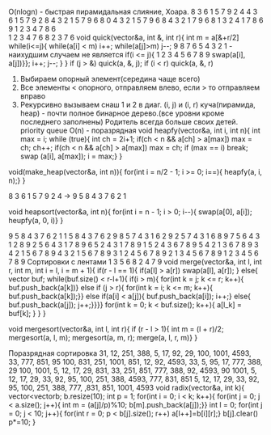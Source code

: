 O(nlogn) - быстрая пирамидальная слияние, Хоара. 
8 3 6 1 5 7 9 2 4
4 3 6 1 5 7 9 2 8 
4 3 2 1 5 7 9 6 8           0
4 3 2 1 5 7 9 6 8 
4 3 2 1             7 9 6 8
1 3 2 4   1           7 8 6 9
1 2 3 4          7 8 6    
1 2     3 4      7 6 8
  2       3        7 6
void quick(vector<int>&a, int &, int r){
	int m = a[&+r/2]
	while(i<=j){
		while(a[i] < m) i++;
		while(a[j]>m) j--;                               9 8 7 6 5 4 3 2 1 - наихудшим случаем не является
		if(i <= j){                                            1 2 3 4 5 6 7 8 9
			swap(a[i], a[j])}};
			i++;
			j--;
	}
}
if (j > &) quick(a, &, j);
if (i < r) quick(a, &, r)
1) Выбираем опорный элемент(середина чаще всего)
2) Все элементы < опорного, отправляем влево, если > то отправляем вправо
3) Рекурсивно вызываем снаш 1 и 2 в диаг. (i, j) и (i, r)
куча(пирамида, heap) - почти полное бинарное дерево.(все уровни кроме последнего заполнены)
Родитель всегда больше своих детей.
priority queue
O(n) - поразрядная
void heapfy(vector<int>&a, int i, int n){
	int max = i;
	while (true){
		int ch = 2i+1;
		if(ch < n && a[ch] > a[max])
			max = ch;
		ch++;
		if(ch < n && a[ch] > a[max])
			max = ch;
		if (max == i) break;
		swap (a[i], a[max]);
		i = max;}
}

void(make_heap(vector<int>&a, int n)){
	for(int i = n/2 - 1; i >= 0; i==){
	heapfy(a, i, n);}
}

8 3 6 1 5 7 9 2 4 -> 9 5 8 4 3 7 6 2 1 

void heapsort(vector<int>&a, int n){
	for(int i = n - 1; i > 0; i--){
		swap(a[0], a[i]);
		heupfy(a, 0, i)}
}

9 5 8 4 3 7 6 2 1 
1 5 8 4 3 7 6 2 9
8 5 7 4 3 1 6 2 9
2 5 7 4 3 1 6 8 9
7 5 6 4 3 1 2 8 9 
2 5 6 4 3 1 7 8 9 
6 5 2 4 3 1 7 8 9 
1 5 2 4 3 6 7 8 9 
5 4 2 1 3 6 7 8 9 
3 4 2 1 5 6 7 8 9
4 3 2 1 5 6 7 8 9 
3 1 2 4 5 6 7 8 9 
2 1 3 4 5 6 7 8 9
1 2 3 4 5 6 7 8 9 
				    Сортировки с лентами
1 3 5 6 8 2 4 7 9 
void merge(vector<int>&a, int l, int r, int m, int i = l, i = m + 1){
	if(r - l == 1){
		if(a[l] > a[r])
			swap(a[l], a[r]);
	}
	else{
		vector<int> buf;
		while(buf.size() < r-l+1){
			if(i > m){
				for(int k = j; k <= r; k++){
					buf.push_back(a[k])}
			else if (j > r){
				for(int k = i; k <= m; k++){
					buf.push_back(a[k]);}}
			else if(a[i] < a[j]){
				buf.push_back(a[i]);
				i++;}
			else{
				buf.push_back(a[j]);
				j++;}}}}
			for(int k = 0; k < buf.size(); k++){
				a[l_k] = buf[k];
}
}
}

void mergesort(vector<int>&a, int l, int r){
	if (r - l > 1){
		int m = (l + r)/2;
		mergesort(a, l, m);
		mergesort(a, m, r);
		merge(a, l, r, m)}
}

Поразрядная сортировка
31, 12, 251, 388, 5, 17, 92, 29, 100, 1001, 4593, 33, 777, 851, 95
100, 831, 251, 1001, 851, 12, 92, 4593, 33, 5, 95, 17, 777, 388, 29
100, 1001, 5, 12, 17, 29, 831, 33, 251, 851, 777, 388, 92, 4593, 90
1001, 5, 12, 17, 29, 33, 92, 95, 100, 251, 388, 4593, 777, 831, 851
5, 12, 17, 29, 33, 92, 95, 100, 251, 388, 777, ,831, 851, 1001, 4593
void radix(vector<int>&a, int k){
	vector<vector<int>b;
	b.resize(10); int p = 1;
	for(int i = 0; i < k; k++){
		for(int j = 0; j < a.size(); j++){
			int m = (a[j]/p)%10;
			b[m].push_back(a[j]);}}
		int l = 0;
		for(int j = 0; j < 10; j++){
			for(int r = 0; p < b[j].size(); r++)
				a[l++]=b[i][r];}
			b[j].clear()
	p*=10;
}
